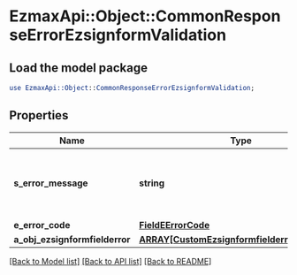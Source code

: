 # EzmaxApi::Object::CommonResponseErrorEzsignformValidation

## Load the model package
```perl
use EzmaxApi::Object::CommonResponseErrorEzsignformValidation;
```

## Properties
Name | Type | Description | Notes
------------ | ------------- | ------------- | -------------
**s_error_message** | **string** | The message giving details about the error | 
**e_error_code** | [**FieldEErrorCode**](FieldEErrorCode.md) |  | 
**a_obj_ezsignformfielderror** | [**ARRAY[CustomEzsignformfielderrorResponse]**](CustomEzsignformfielderrorResponse.md) |  | 

[[Back to Model list]](../README.md#documentation-for-models) [[Back to API list]](../README.md#documentation-for-api-endpoints) [[Back to README]](../README.md)


